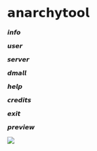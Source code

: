 # 𝗮𝗻𝗮𝗿𝗰𝗵𝘆𝘁𝗼𝗼𝗹

𝙞𝙣𝙛𝙤

𝙪𝙨𝙚𝙧

𝙨𝙚𝙧𝙫𝙚𝙧

𝙙𝙢𝙖𝙡𝙡

𝙝𝙚𝙡𝙥

𝙘𝙧𝙚𝙙𝙞𝙩𝙨

𝙚𝙭𝙞𝙩

𝙥𝙧𝙚𝙫𝙞𝙚𝙬

![](https://cdn.discordapp.com/attachments/423193702115180544/757160831057395802/unknown.png)
